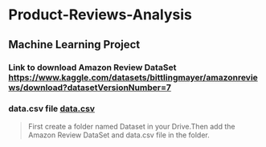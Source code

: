 # Product-Reviews-Analysis
## Machine Learning Project
### Link to download Amazon Review DataSet https://www.kaggle.com/datasets/bittlingmayer/amazonreviews/download?datasetVersionNumber=7
### data.csv file [data.csv](https://github.com/Jatin2k2/Product-Reviews-Analysis/files/10100032/data.csv)
> First create a folder named Dataset in your Drive.Then add the Amazon Review DataSet and data.csv file in the folder. 
